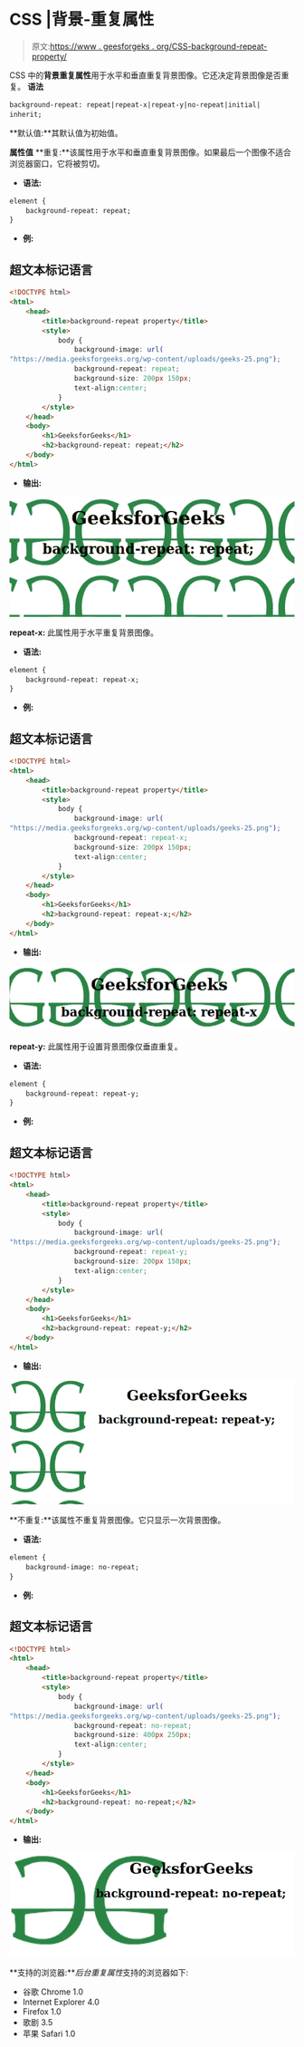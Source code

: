 # CSS |背景-重复属性

> 原文:[https://www . geesforgeks . org/CSS-background-repeat-property/](https://www.geeksforgeeks.org/css-background-repeat-property/)

CSS 中的**背景重复属性**用于水平和垂直重复背景图像。它还决定背景图像是否重复。
**语法**

```html
background-repeat: repeat|repeat-x|repeat-y|no-repeat|initial|
inherit;
```

**默认值:**其默认值为初始值。

**属性值**
**重复:**该属性用于水平和垂直重复背景图像。如果最后一个图像不适合浏览器窗口，它将被剪切。

*   **语法:**

```html
element {
    background-repeat: repeat;
}
```

*   **例:**

## 超文本标记语言

```html
<!DOCTYPE html>
<html>
    <head>
        <title>background-repeat property</title>
        <style>
            body {
                background-image: url(
"https://media.geeksforgeeks.org/wp-content/uploads/geeks-25.png");
                background-repeat: repeat;
                background-size: 200px 150px;
                text-align:center;
            }
        </style>
    </head>
    <body>
        <h1>GeeksforGeeks</h1>
        <h2>background-repeat: repeat;</h2>
    </body>
</html>                   
```

*   **输出:**

![](img/c2b4fb7887a1ef9cbd2bf12b3f8b96bf.png)

**repeat-x:** 此属性用于水平重复背景图像。

*   **语法:**

```html
element {
    background-repeat: repeat-x;
}
```

*   **例:**

## 超文本标记语言

```html
<!DOCTYPE html>
<html>
    <head>
        <title>background-repeat property</title>
        <style>
            body {
                background-image: url(
"https://media.geeksforgeeks.org/wp-content/uploads/geeks-25.png");
                background-repeat: repeat-x;
                background-size: 200px 150px;
                text-align:center;
            }
        </style>
    </head>
    <body>
        <h1>GeeksforGeeks</h1>
        <h2>background-repeat: repeat-x;</h2>
    </body>
</html>                   
```

*   **输出:**

![](img/3db1b73327036267da471db707d87654.png)

**repeat-y:** 此属性用于设置背景图像仅垂直重复。

*   **语法:**

```html
element {
    background-repeat: repeat-y;
}
```

*   **例:**

## 超文本标记语言

```html
<!DOCTYPE html>
<html>
    <head>
        <title>background-repeat property</title>
        <style>
            body {
                background-image: url(
"https://media.geeksforgeeks.org/wp-content/uploads/geeks-25.png");
                background-repeat: repeat-y;
                background-size: 200px 150px;
                text-align:center;
            }
        </style>
    </head>
    <body>
        <h1>GeeksforGeeks</h1>
        <h2>background-repeat: repeat-y;</h2>
    </body>
</html>                   
```

*   **输出:**

![](img/166e276f5f554151a3c27b74602fea96.png)

**不重复:**该属性不重复背景图像。它只显示一次背景图像。

*   **语法:**

```html
element {
    background-image: no-repeat;
}
```

*   **例:**

## 超文本标记语言

```html
<!DOCTYPE html>
<html>
    <head>
        <title>background-repeat property</title>
        <style>
            body {
                background-image: url(
"https://media.geeksforgeeks.org/wp-content/uploads/geeks-25.png");
                background-repeat: no-repeat;
                background-size: 400px 250px;
                text-align:center;
            }
        </style>
    </head>
    <body>
        <h1>GeeksforGeeks</h1>
        <h2>background-repeat: no-repeat;</h2>
    </body>
</html>                   
```

*   **输出:**

![](img/62ca7bac48ff8780760c7a10e0e40268.png)

**支持的浏览器:***后台重复属性*支持的浏览器如下:

*   谷歌 Chrome 1.0
*   Internet Explorer 4.0
*   Firefox 1.0
*   歌剧 3.5
*   苹果 Safari 1.0